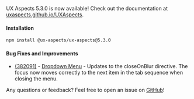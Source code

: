 UX Aspects 5.3.0 is now available! Check out the documentation at [uxaspects.github.io/UXAspects](https://uxaspects.github.io/UXAspects).

#### Installation
```bash
npm install @ux-aspects/ux-aspects@5.3.0
```

#### Bug Fixes and Improvements
* [(382091)](https://internal.almoctane.com/ui/entity-navigation?p=131002/7002&entityType=work_item&id=382091) - [Dropdown Menu](https://uxaspects.github.io/UXAspects/#/components/buttons#dropdowns) - Updates to the closeOnBlur directive. The focus now moves correctly to the next item in the tab sequence when closing the menu.

Any questions or feedback? Feel free to open an issue on [GitHub](https://github.com/UXAspects/UXAspects/issues)!